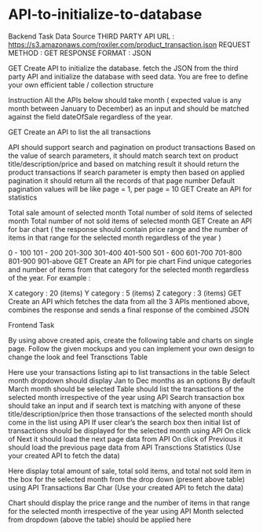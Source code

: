 # API-to-initialize-to-database
Backend Task Data Source THIRD PARTY API URL : https://s3.amazonaws.com/roxiler.com/product_transaction.json REQUEST METHOD : GET RESPONSE FORMAT : JSON

GET Create API to initialize the database. fetch the JSON from the third party API and initialize the database with seed data. You are free to define your own efficient table / collection structure

Instruction All the APIs below should take month ( expected value is any month between January to December) as an input and should be matched against the field dateOfSale regardless of the year.

GET Create an API to list the all transactions

API should support search and pagination on product transactions 
Based on the value of search parameters, it should match search text on product title/description/price and based on matching result it should return the product transactions
If search parameter is empty then based on applied pagination it should return all the records of that page number 
Default pagination values will be like page = 1, per page = 10 
GET Create an API for statistics

Total sale amount of selected month
Total number of sold items of selected month 
Total number of not sold items of selected month 
GET Create an API for bar chart ( the response should contain price range and the number of items in that range for the selected month regardless of the year )

0 - 100 
101 - 200 
201-300 
301-400 
401-500 
501 - 600 
601-700 
701-800 
801-900 
901-above 
GET Create an API for pie chart Find unique categories and number of items from that category for the selected month regardless of the year. For example :

X category : 20 (items) 
Y category : 5 (items) 
Z category : 3 (items) 
GET Create an API which fetches the data from all the 3 APIs mentioned above, combines the response and sends a final response of the combined JSON

Frontend Task

By using above created apis, create the following table and charts on single page. Follow the given mockups and you can implement your own design to change the look and feel Transctions Table

Here use your transactions listing api to list transactions in the table 
Select month dropdown should display Jan to Dec months as an options 
By default March month should be selected 
Table should list the transactions of the selected month irrespective of the year using API 
Search transaction box should take an input and if search text is matching with anyone of these title/description/price then those transactions of the selected month should come in the list using API 
If user clear’s the search box then initial list of transactions should be displayed for the selected month using API 
On click of Next it should load the next page data from API 
On click of Previous it should load the previous page data from API 
Transctions Statistics (Use your created API to fetch the data)

Here display total amount of sale, total sold items, and total not sold item in the box for the selected month from the drop down (present above table) using API Transactions Bar Char (Use your created API to fetch the data)

Chart should display the price range and the number of items in that range for the selected month irrespective of the year using API Month selected from dropdown (above the table) should be applied here 

